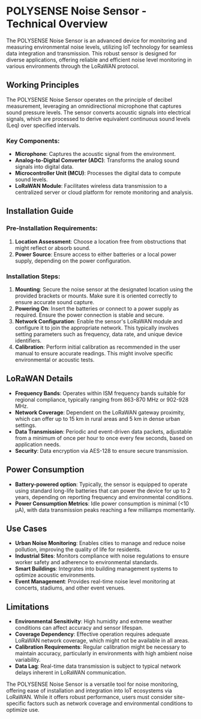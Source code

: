 # POLYSENSE Noise Sensor - Technical Overview

The POLYSENSE Noise Sensor is an advanced device for monitoring and measuring environmental noise levels, utilizing IoT technology for seamless data integration and transmission. This robust sensor is designed for diverse applications, offering reliable and efficient noise level monitoring in various environments through the LoRaWAN protocol.

## Working Principles

The POLYSENSE Noise Sensor operates on the principle of decibel measurement, leveraging an omnidirectional microphone that captures sound pressure levels. The sensor converts acoustic signals into electrical signals, which are processed to derive equivalent continuous sound levels (Leq) over specified intervals.

### Key Components:
- **Microphone**: Captures the acoustic signal from the environment.
- **Analog-to-Digital Converter (ADC)**: Transforms the analog sound signals into digital data.
- **Microcontroller Unit (MCU)**: Processes the digital data to compute sound levels.
- **LoRaWAN Module**: Facilitates wireless data transmission to a centralized server or cloud platform for remote monitoring and analysis.

## Installation Guide

### Pre-Installation Requirements:
1. **Location Assessment**: Choose a location free from obstructions that might reflect or absorb sound.
2. **Power Source**: Ensure access to either batteries or a local power supply, depending on the power configuration.

### Installation Steps:
1. **Mounting**: Secure the noise sensor at the designated location using the provided brackets or mounts. Make sure it is oriented correctly to ensure accurate sound capture.
2. **Powering On**: Insert the batteries or connect to a power supply as required. Ensure the power connection is stable and secure.
3. **Network Configuration**: Enable the sensor's LoRaWAN module and configure it to join the appropriate network. This typically involves setting parameters such as frequency, data rate, and unique device identifiers.
4. **Calibration**: Perform initial calibration as recommended in the user manual to ensure accurate readings. This might involve specific environmental or acoustic tests.

## LoRaWAN Details

- **Frequency Bands**: Operates within ISM frequency bands suitable for regional compliance, typically ranging from 863-870 MHz or 902-928 MHz.
- **Network Coverage**: Dependent on the LoRaWAN gateway proximity, which can offer up to 15 km in rural areas and 5 km in dense urban settings.
- **Data Transmission**: Periodic and event-driven data packets, adjustable from a minimum of once per hour to once every few seconds, based on application needs.
- **Security**: Data encryption via AES-128 to ensure secure transmission.

## Power Consumption

- **Battery-powered option**: Typically, the sensor is equipped to operate using standard long-life batteries that can power the device for up to 2 years, depending on reporting frequency and environmental conditions.
- **Power Consumption Metrics**: Idle power consumption is minimal (<10 μA), with data transmission peaks reaching a few milliamps momentarily.

## Use Cases

- **Urban Noise Monitoring**: Enables cities to manage and reduce noise pollution, improving the quality of life for residents.
- **Industrial Sites**: Monitors compliance with noise regulations to ensure worker safety and adherence to environmental standards.
- **Smart Buildings**: Integrates into building management systems to optimize acoustic environments.
- **Event Management**: Provides real-time noise level monitoring at concerts, stadiums, and other event venues.

## Limitations

- **Environmental Sensitivity**: High humidity and extreme weather conditions can affect accuracy and sensor lifespan.
- **Coverage Dependency**: Effective operation requires adequate LoRaWAN network coverage, which might not be available in all areas.
- **Calibration Requirements**: Regular calibration might be necessary to maintain accuracy, particularly in environments with high ambient noise variability.
- **Data Lag**: Real-time data transmission is subject to typical network delays inherent in LoRaWAN communication.

The POLYSENSE Noise Sensor is a versatile tool for noise monitoring, offering ease of installation and integration into IoT ecosystems via LoRaWAN. While it offers robust performance, users must consider site-specific factors such as network coverage and environmental conditions to optimize use.